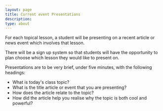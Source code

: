 ```yaml
---
layout: page
title: Current event Presentations
description:
type: about
---
```


For each topical lesson, a student will be presenting on a recent article or news event which involves that lesson.

There will be a sign up system so that students will have the opportunity to plan choose which lesson they would like to present on.

Presentations are to be very brief, under five minutes, with the following headings:
* What is today's class topic?
* What is the title article or event that you are presenting?
* How does the article relate to the topic?
* How did the article help you realise why the topic is both cool and powerful?

